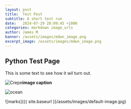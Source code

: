 ```yaml
---
layout: post
title:  Test Post
subtitle: A short test run
date:   2024-07-29 20:09:45 +1000
categories: markdown image_urls
author: James M 
banner: /assets/images/mdwn_image.png
excerpt_image: /assets/images/mdwn_image.png
---
```



## Python Test Page 

This is some text to see how it wil turn out.

![Crepe](https://s3-media3.fl.yelpcdn.com/bphoto/cQ1Yoa75m2yUFFbY2xwuqw/348s.jpg)**image caption**



![ocean](https://images.hdqwalls.com/download/beautiful-sea-coast-hd-1920x1080.jpg)


![marks]({{ site.baseurl }}/assets/images/default-image.jpg)

